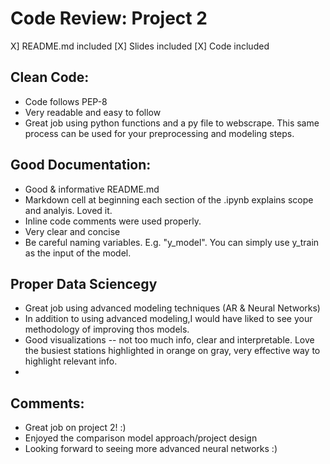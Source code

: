 # Code Review: Project 2

X] README.md included
[X] Slides included
[X] Code included

## Clean Code:

- Code follows PEP-8
- Very readable and easy to follow
- Great job using python functions and a py file to webscrape. This same process can be used for your preprocessing and modeling steps. 


## Good Documentation:

- Good & informative README.md
- Markdown cell at beginning each section of the .ipynb explains scope and analyis. Loved it.
- Inline code comments were used properly. 
- Very clear and concise
- Be careful naming variables. E.g. "y_model". You can simply use y_train as the input of the model. 

## Proper Data Sciencegy 
- Great job using advanced modeling techniques (AR & Neural Networks)
- In addition to using advanced modeling,I would have liked to see your methodology of improving thos models.
- Good visualizations -- not too much info, clear and interpretable. Love the busiest stations highlighted in orange on gray, very effective way to highlight relevant info.
-

## Comments:

- Great job on project 2! :)
- Enjoyed the comparison model approach/project design
- Looking forward to seeing more advanced neural networks :)
